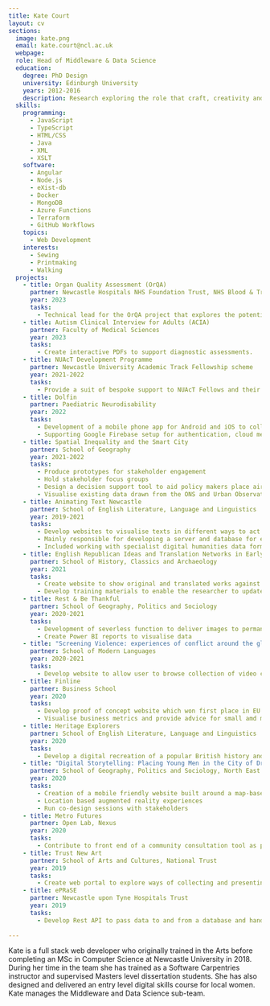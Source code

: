 ```yaml
---
title: Kate Court
layout: cv
sections:
  image: kate.png
  email: kate.court@ncl.ac.uk
  webpage: 
  role: Head of Middleware & Data Science
  education:
    degree: PhD Design
    university: Edinburgh University
    years: 2012-2016
    description: Research exploring the role that craft, creativity and community play in women's lives
  skills:
    programming:
      - JavaScript
      - TypeScript
      - HTML/CSS
      - Java
      - XML
      - XSLT
    software:
      - Angular
      - Node.js
      - eXist-db
      - Docker
      - MongoDB
      - Azure Functions
      - Terraform
      - GitHub Workflows
    topics:
      - Web Development
    interests:
      - Sewing
      - Printmaking
      - Walking
  projects:
    - title: Organ Quality Assessment (OrQA)
      partner: Newcastle Hospitals NHS Foundation Trust, NHS Blood & Transplant
      year: 2023
      tasks:
        - Technical lead for the OrQA project that explores the potential for machine learning models to assist surgical decision making when assessing whether an organ is worth considering for transplant.
    - title: Autism Clinical Interview for Adults (ACIA)
      partner: Faculty of Medical Sciences
      year: 2023
      tasks:
        - Create interactive PDFs to support diagnostic assessments.
    - title: NUAcT Development Programme
      partner: Newcastle University Academic Track Fellowship scheme
      year: 2021-2022
      tasks:
        - Provide a suit of bespoke support to NUAcT Fellows and their staff and students including training and grant writing assistance. 
    - title: Dolfin
      partner: Paediatric Neurodisability
      year: 2022
      tasks:
        - Development of a mobile phone app for Android and iOS to collect trial data and provide push notifications.
        - Supporting Google Firebase setup for authentication, cloud messaging and database hosting.
    - title: Spatial Inequality and the Smart City
      partner: School of Geography
      year: 2021-2022
      tasks:
        - Produce prototypes for stakeholder engagement
        - Hold stakeholder focus groups
        - Design a decision support tool to aid policy makers place air quality sensors
        - Visualise existing data drawn from the ONS and Urban Observatory
    - title: Animating Text Newcastle
      partner: School of English Literature, Language and Linguistics
      year: 2019-2021
      tasks:
        - Develop websites to visualise texts in different ways to act as proof of concepts to support funding bids
        - Mainly responsible for developing a server and database for each pilot
        - Included working with specialist digital humanities data formats and databases          
    - title: English Republican Ideas and Translation Networks in Early Modern Germany
      partner: School of History, Classics and Archaeology
      year: 2021
      tasks:
        - Create website to show original and translated works against geography and time
        - Develop training materials to enable the researcher to update the website themselves
    - title: Rest & Be Thankful
      partner: School of Geography, Politics and Sociology
      year: 2020-2021
      tasks:
        - Development of severless function to deliver images to permanent storage
        - Create Power BI reports to visualise data
    - title: "Screening Violence: experiences of conflict around the globe"
      partner: School of Modern Languages
      year: 2020-2021
      tasks:
        - Develop website to allow user to browse collection of video clips by location, keyword or thumbnail.
    - title: Finline
      partner: Business School
      year: 2020
      tasks:
        - Develop proof of concept website which won first place in EU Datathon 2020 Challenge 2
        - Visualise business metrics and provide advice for small amd medium sized businesses
    - title: Heritage Explorers
      partner: School of English Literature, Language and Linguistics
      year: 2020
      tasks:
        - Develop a digital recreation of a popular British history and heritage-themed educational board game from the nineteenth century
    - title: "Digital Storytelling: Placing Young Men in the City of Dreams"
      partner: School of Geography, Politics and Sociology, North East Young Dads and Lads, and Seven Stories
      year: 2020
      tasks:
        - Creation of a mobile friendly website built around a map-based interface and storytelling imagery
        - Location based augmented reality experiences
        - Run co-design sessions with stakeholders
    - title: Metro Futures
      partner: Open Lab, Nexus
      year: 2020
      tasks:
        - Contribute to front end of a community consultation tool as part of the development of a new Tyne and Wear Metro       
    - title: Trust New Art
      partner: School of Arts and Cultures, National Trust
      year: 2019
      tasks:
        - Create web portal to explore ways of collecting and presenting archive material of site specific temporary artworks in heritage settings 
    - title: ePRaSE
      partner: Newcastle upon Tyne Hospitals Trust
      year: 2019
      tasks:
        - Develop Rest API to pass data to and from a database and handle authentication
    
---
```

Kate is a full stack web developer who originally trained in the Arts before completing an MSc in Computer Science at Newcastle University in 2018. During her time in the team she has trained as a Software Carpentries instructor and supervised Masters level dissertation students. She has also designed and delivered an entry level digital skills course for local women. Kate manages the Middleware and Data Science sub-team. 
